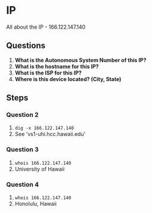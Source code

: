# IP
All about the IP - 166.122.147.140

## Questions
1. **What is the Autonomous System Number of this IP?**
2. **What is the hostname for this IP?**
3. **What is the ISP for this IP?**
4. **Where is this device located? (City, State)**

## Steps

### Question 2
1. `dig -x 166.122.147.140`
2. See 'vs1-uhi.hcc.hawaii.edu'

### Question 3
1. `whois 166.122.147.140`
2. University of Hawaii

### Question 4
1. `whois 166.122.147.140`
2. Honolulu, Hawaii
